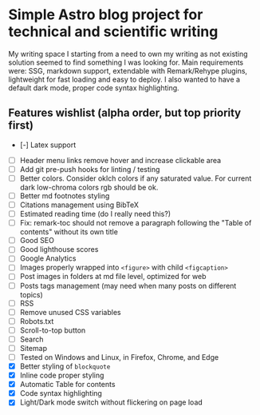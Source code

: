 # Simple Astro blog project for technical and scientific writing

My writing space I starting from a need to own my writing as not existing solution seemed to find something I was looking for. Main requirements were: SSG, markdown support, extendable with Remark/Rehype plugins, lightweight for fast loading and easy to deploy. I also wanted to have a default dark mode, proper code syntax highlighting.

## Features wishlist (alpha order, but top priority first)

-   [-] Latex support
-   [ ] Header menu links remove hover and increase clickable area
-   [ ] Add git pre-push hooks for linting / testing
-   [ ] Better colors. Consider oklch colors if any saturated value. For current dark low-chroma colors rgb should be ok.
-   [ ] Better md footnotes styling
-   [ ] Citations management using BibTeX
-   [ ] Estimated reading time (do I really need this?)
-   [ ] Fix: remark-toc should not remove a paragraph following the "Table of contents" without its own title
-   [ ] Good SEO
-   [ ] Good lighthouse scores
-   [ ] Google Analytics
-   [ ] Images properly wrapped into `<figure>` with child `<figcaption>`
-   [ ] Post images in folders at md file level, optimized for web
-   [ ] Posts tags management (may need when many posts on different topics)
-   [ ] RSS
-   [ ] Remove unused CSS variables
-   [ ] Robots.txt
-   [ ] Scroll-to-top button
-   [ ] Search
-   [ ] Sitemap
-   [ ] Tested on Windows and Linux, in Firefox, Chrome, and Edge
-   [x] Better styling of `blockquote`
-   [x] Inline code proper styling
-   [x] Automatic Table for contents
-   [x] Code syntax highlighting
-   [x] Light/Dark mode switch without flickering on page load
